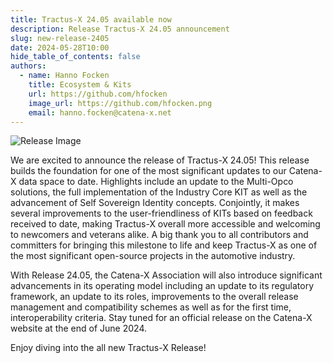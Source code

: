 ```yaml
---
title: Tractus-X 24.05 available now
description: Release Tractus-X 24.05 announcement 
slug: new-release-2405
date: 2024-05-28T10:00
hide_table_of_contents: false
authors:
  - name: Hanno Focken
    title: Ecosystem & Kits
    url: https://github.com/hfocken
    image_url: https://github.com/hfocken.png
    email: hanno.focken@catena-x.net
---
```


![Release Image](@site/static/img/Tractus-X_Release24.05.png)

We are excited to announce the release of Tractus-X 24.05! This release builds the foundation for one of the most significant updates to our Catena-X data space to date. Highlights include an update to the Multi-Opco solutions, the full implementation of the Industry Core KIT as well as the advancement of Self Sovereign Identity concepts. Conjointly, it makes several improvements to the user-friendliness of KITs based on feedback received to date, making Tractus-X overall more accessible and welcoming to newcomers and veterans alike. A big thank you to all contributors and committers for bringing this milestone to life and keep Tractus-X as one of the most significant open-source projects in the automotive industry.

With Release 24.05, the Catena-X Association will also introduce significant advancements in its operating model including an update to its regulatory framework, an update to its roles, improvements to the overall release management and compatibility schemes as well as for the first time, interoperability criteria. Stay tuned for an official release on the Catena-X website at the end of June 2024.

Enjoy diving into the all new Tractus-X Release!
